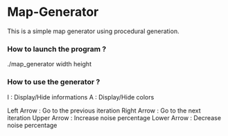 # Map-Generator

This is a simple map generator using procedural generation.

### How to launch the program ?

./map_generator width height

### How to use the generator ?

I : Display/Hide informations
A : Display/Hide colors

Left Arrow : Go to the previous iteration
Right Arrow : Go to the next iteration
Upper Arrow : Increase noise percentage
Lower Arrow : Decrease noise percentage
